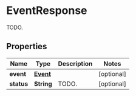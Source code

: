 

# EventResponse

TODO.
## Properties

Name | Type | Description | Notes
------------ | ------------- | ------------- | -------------
**event** | [**Event**](Event.md) |  |  [optional]
**status** | **String** | TODO. |  [optional]



